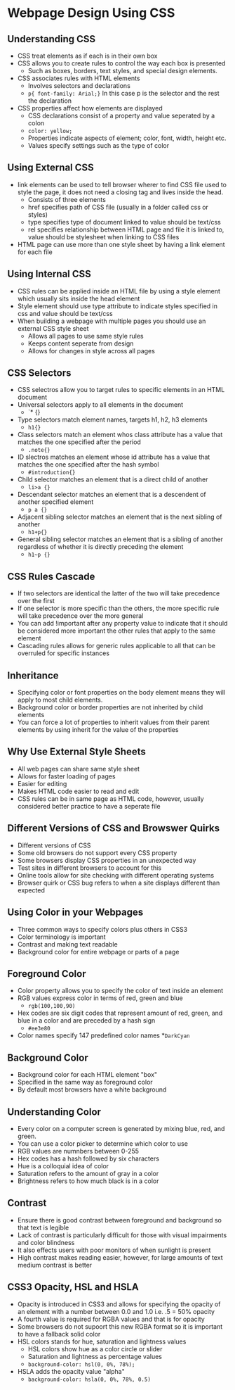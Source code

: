 # Webpage Design Using CSS

## Understanding CSS
* CSS treat elements as if each is in their own box
* CSS allows you to create rules to control the way each box is presented
    * Such as boxes, borders, text styles, and special design elements.
* CSS associates rules with HTML elements
    * Involves selectors and declarations
    *  `p{ font-family: Arial;}` In this case p is the selector and the rest the declaration
* CSS properties affect how elements are displayed
    * CSS declarations consist of a property and value seperated by a colon
    * `color: yellow;`
    * Properties indicate aspects of element; color, font, width, height etc.
    * Values specify settings such as the type of color

## Using External CSS
* link elements can be used to tell browser wherer to find CSS file used to style the page, it does not need a closing tag and lives inside the head.
    * Consists of three elements
    * href specifies path of CSS file (usually in a folder called css or styles)
    * type specifies type of document linked to value should be text/css
    * rel specifies relationship between HTML page and file it is linked to, value should be stylesheet when linking to CSS files
* HTML page can use more than one style sheet by having a link element for each file

## Using Internal CSS
* CSS rules can be applied inside an HTML file by using a style element which usually sits inside the head element
* Style element should use type attribute to indicate styles specified in css and value should be text/css
* When building a webpage with multiple pages you should use an external CSS style sheet
    * Allows all pages to use same style rules
    * Keeps content seperate from design
    * Allows for changes in style across all pages

## CSS Selectors
* CSS selectros allow you to target rules to specific elements in an HTML document
* Universal selectors apply to all elements in the document
    * `* {}
* Type selectors match element names, targets h1, h2, h3 elements
    * `h1{}`
* Class selectors match an element whos class attribute has a value that matches the one specified after the period
    * `.note{}`
* ID slectros matches an element whose id attribute has a value that matches the one specified after the hash symbol
    * `#introduction{}`
* Child selector matches an element that is a direct child of another
    * `li>a {}`
* Descendant selector matches an element that is a descendent of another specified element
    * `p a {}`
* Adjacent sibling selector matches an element that is the next sibling of another
    * `h1+p{}`
* General sibling selector matches an element that is a sibling of another regardless of whether it is directly preceding the element
    * `h1~p {}`

## CSS Rules Cascade
* If two selectors are identical the latter of the two will take precedence over the first
* If one selector is more specific than the others, the more specific rule will take precedence over the more general
* You can add !important after any property value to indicate that it should be considered more important the other rules that apply to the same element
* Cascading rules allows for generic rules applicable to all that can be overruled for specific instances

## Inheritance
* Specifying color or font properties on the body element means they will apply to most child elements.
* Background color or border properties are not inherited by child elements
* You can force a lot of properties to inherit values from their parent elements by using inherit for the value of the properties

## Why Use External Style Sheets
* All web pages can share same style sheet
* Allows for faster loading of pages
* Easier for editing
* Makes HTML code easier to read and edit
* CSS rules can be in same page as HTML code, however, usually considered better practice to have a seperate file

## Different Versions of CSS and Browswer Quirks
* Different versions of CSS
* Some old browsers do not support every CSS property
* Some browsers display CSS properties in an unexpected way
* Test sites in different browsers to account for this
* Online tools allow for site checking with different operating systems
* Browser quirk or CSS bug refers to when a site displays different than expected

## Using Color in your Webpages
* Three common ways to specify colors plus others in CSS3
* Color terminology is important
* Contrast and making text readable
* Background color for entire webpage or parts of a page

## Foreground Color
* Color property allows you to specify the color of text inside an element
* RGB values express color in terms of red, green and blue
    * `rgb(100,100,90)`
* Hex codes are six digit codes that represent amount of red, green, and blue in a color and are preceded by a hash sign
    * `#ee3e80`
* Color names specify 147 predefined color names
    *`DarkCyan`

## Background Color
* Background color for each HTML element "box"
* Specified in the same way as foreground color
* By default most browsers have a white background

## Understanding Color
* Every color on a computer screen is generated by mixing blue, red, and green.
* You can use a color picker to determine which color to use
* RGB values are numnbers between 0-255
* Hex codes has a hash followed by six characters
* Hue is a colloquial idea of color
* Saturation refers to the amount of gray in a color
* Brightness refers to how much black is in a color

## Contrast
* Ensure there is good contrast between foreground and background so that text is legible
* Lack of contrast is particularly difficult for those with visual impairments and color blindness
* It also effects users with poor monitors of when sunlight is present
* High contrast makes reading easier, however, for large amounts of text medium contrast is better

## CSS3 Opacity, HSL and HSLA
* Opacity is introduced in CSS3 and allows for specifying the opacity of an element with a number between 0.0 and 1.0 i.e. .5 = 50% opacity
* A fourth value is required for RGBA values and that is for opacity
* Some browsers do not supoort this new RGBA format so it is important to have a fallback solid color
* HSL colors stands for hue, saturation and lightness values
    * HSL colors show hue as a color circle or slider
    * Saturation and lightness as percentage values
    * `background-color: hsl(0, 0%, 78%);`
* HSLA adds the opacity value "alpha"
    * `background-color: hsla(0, 0%, 78%, 0.5)`



